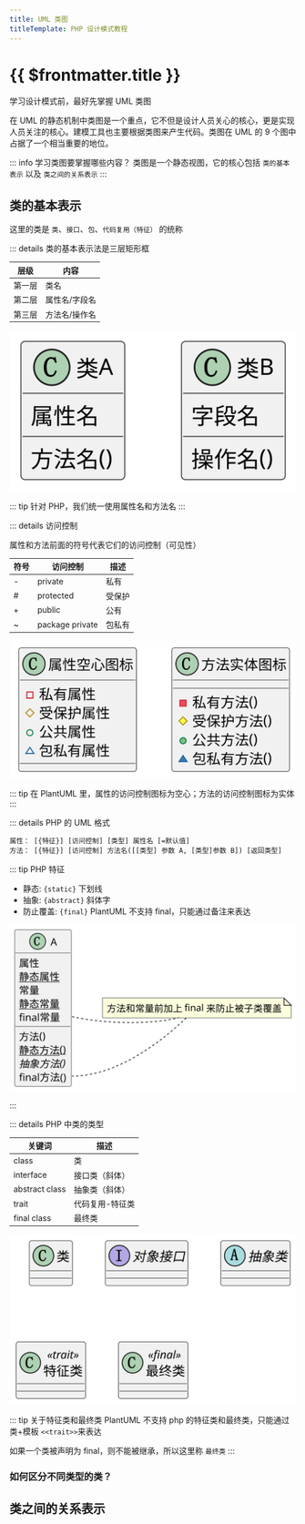 ```yaml
---
title: UML 类图
titleTemplate: PHP 设计模式教程
---
```


# {{ $frontmatter.title }}

学习设计模式前，最好先掌握 UML 类图

在 UML 的静态机制中类图是一个重点，它不但是设计人员关心的核心，更是实现人员关注的核心。建模工具也主要根据类图来产生代码。类图在 UML 的 9 个图中占据了一个相当重要的地位。

::: info 学习类图要掌握哪些内容？
类图是一个静态视图，它的核心包括 `类的基本表示` 以及 `类之间的关系表示`
:::

## 类的基本表示

这里的类是 `类`、`接口`、`包`、`代码复用（特征）` 的统称

::: details 类的基本表示法是三层矩形框

| 层级   | 内容          |
| ------ | ------------- |
| 第一层 | 类名          |
| 第二层 | 属性名/字段名 |
| 第三层 | 方法名/操作名 |

![三层](/assets/php/design-patterns/uml/01.svg)

::: tip
针对 PHP，我们统一使用属性名和方法名
:::

::: details 访问控制

属性和方法前面的符号代表它们的访问控制（可见性）

| 符号 | 访问控制        | 描述   |
| ---- | --------------- | ------ |
| -    | private         | 私有   |
| #    | protected       | 受保护 |
| +    | public          | 公有   |
| ~    | package private | 包私有 |

![访问控制](/assets/php/design-patterns/uml/02.svg)

::: tip
在 PlantUML 里，属性的访问控制图标为空心；方法的访问控制图标为实体
:::

::: details PHP 的 UML 格式

```txt
属性： [{特征}] [访问控制] [类型] 属性名 [=默认值]
方法： [{特征}] [访问控制] 方法名([[类型] 参数 A, [类型]参数 B]) [返回类型]
```

::: tip PHP 特征

- 静态: `{static}` 下划线
- 抽象: `{abstract}` 斜体字
- 防止覆盖: `{final}` PlantUML 不支持 final，只能通过备注来表达

![final 特征](/assets/php/design-patterns/uml/05.svg)

:::

::: details PHP 中类的类型

| 关键词         | 描述            |
| -------------- | --------------- |
| class          | 类              |
| interface      | 接口类（斜体）  |
| abstract class | 抽象类（斜体）  |
| trait          | 代码复用-特征类 |
| final class    | 最终类          |

![类的类型](/assets/php/design-patterns/uml/03.svg)

::: tip 关于特征类和最终类
PlantUML 不支持 php 的特征类和最终类，只能通过类+模板 `<<trait>>`来表达

如果一个类被声明为 final，则不能被继承，所以这里称 `最终类`
:::

### 如何区分不同类型的类？

## 类之间的关系表示
